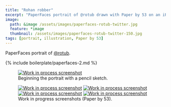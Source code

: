 ```yaml
---
title: "Rohan robber"
excerpt: "PaperFaces portrait of @rotub drawn with Paper by 53 on an iPad."
image: 
  path: &image /assets/images/paperfaces-rotub-twitter.jpg 
  feature: *image
  thumbnail: /assets/images/paperfaces-rotub-twitter-150.jpg
tags: [portrait, illustration, Paper by 53]
---
```


PaperFaces portrait of <a href="https://twitter.com/rotub">@rotub</a>.

{% include boilerplate/paperfaces-2.md %}

<figure>
	<a href="/assets/images/paperfaces-rotub-process-1-lg.jpg"><img src="/assets/images/paperfaces-rotub-process-1-750.jpg" alt="Work in process screenshot"></a>
	<figcaption>Beginning the portrait with a pencil sketch.</figcaption>
</figure>

<figure class="half">
	<a href="/assets/images/paperfaces-rotub-process-2-lg.jpg"><img src="/assets/images/paperfaces-rotub-process-2-600.jpg" alt="Work in process screenshot"></a>
	<a href="/assets/images/paperfaces-rotub-process-3-lg.jpg"><img src="/assets/images/paperfaces-rotub-process-3-600.jpg" alt="Work in process screenshot"></a>
	<a href="/assets/images/paperfaces-rotub-process-4-lg.jpg"><img src="/assets/images/paperfaces-rotub-process-4-600.jpg" alt="Work in process screenshot"></a>
	<a href="/assets/images/paperfaces-rotub-process-5-lg.jpg"><img src="/assets/images/paperfaces-rotub-process-5-600.jpg" alt="Work in process screenshot"></a>
	<figcaption>Work in progress screenshots (Paper by 53).</figcaption>
</figure>
